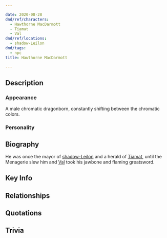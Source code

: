 ```yaml
---

date: 2020-08-28
dnd/ref/characters:
  - Hawthorne MacDarmott
  - Tiamat
  - Val
dnd/ref/locations:
  - shadow-Leilon
dnd/tags:
  - npc
title: Hawthorne MacDarmott

---
```


## Description

### Appearance

A male chromatic dragonborn, constantly shifting between the chromatic colors.

### Personality

## Biography

He was once the mayor of [shadow-Leilon](/dnd/locations/shadow-leilon) and a herald of [Tiamat](/dnd/npcs/tiamat), until the Menagerie slew him and [Val](/dnd/characters/val) took his jawbone and flaming greatsword.

## Key Info

## Relationships

## Quotations

## Trivia
